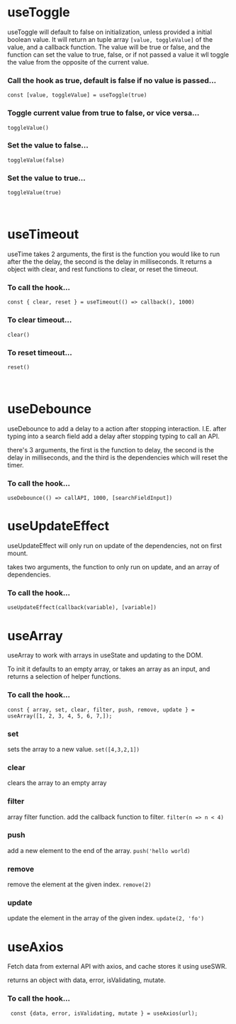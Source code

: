 # useToggle

useToggle will default to false on initialization, unless provided a initial boolean value. It will return an tuple array `[value, toggleValue]` of the value, and a callback function. The value will be true or false, and the function can set the value to true, false, or if not passed a value it wll toggle the value from the opposite of the current value.

### **Call the hook as true, default is false if no value is passed...**

`const [value, toggleValue] = useToggle(true)`

### **Toggle current value from true to false, or vice versa...**

`toggleValue()`

### **Set the value to false...**

`toggleValue(false)`

### **Set the value to true...**

`toggleValue(true)`

<br/>

# useTimeout

useTime takes 2 arguments, the first is the function you would like to run after the the delay, the second is the delay in milliseconds. It returns a object with clear, and rest functions to clear, or reset the timeout.

### **To call the hook...**

`const { clear, reset } = useTimeout(() => callback(), 1000)`

### **To clear timeout...**

`clear()`

### **To reset timeout...**

`reset()`

<br/>

# useDebounce

useDebounce to add a delay to a action after stopping interaction. I.E. after typing into a search field add a delay after stopping typing to call an API.

there's 3 arguments, the first is the function to delay, the second is the delay in milliseconds, and the third is the dependencies which will reset the timer.

### **To call the hook...**

`useDebounce(() => callAPI, 1000, [searchFieldInput])`

# useUpdateEffect

useUpdateEffect will only run on update of the dependencies, not on first mount.

takes two arguments, the function to only run on update, and an array of dependencies.

### **To call the hook...**

`useUpdateEffect(callback(variable), [variable])`

# useArray

useArray to work with arrays in useState and updating to the DOM.

To init it defaults to an empty array, or takes an array as an input, and returns a selection of helper functions.

### **To call the hook...**

`const { array, set, clear, filter, push, remove, update } = useArray([1, 2, 3, 4, 5, 6, 7,]);`

### **set**

sets the array to a new value.
`set([4,3,2,1])`

### **clear**

clears the array to an empty array

### **filter**

array filter function. add the callback function to filter.
`filter(n => n < 4)`

### **push**

add a new element to the end of the array.
`push('hello world)`

### **remove**

remove the element at the given index.
`remove(2)`

### **update**

update the element in the array of the given index.
`update(2, 'fo')`

# useAxios

Fetch data from external API with axios, and cache stores it using useSWR.

returns an object with data, error, isValidating, mutate.

### **To call the hook...**

` const {data, error, isValidating, mutate } = useAxios(url);`
